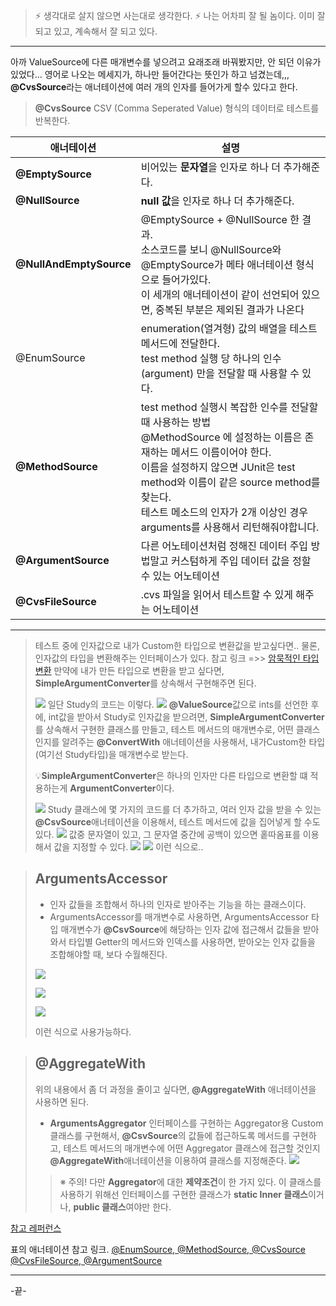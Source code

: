 > ⚡ 생각대로 살지 않으면 사는대로 생각한다.
> ⚡ 나는 어차피 잘 될 놈이다. 이미 잘 되고 있고, 계속해서 잘 되고 있다.

---

아까 ValueSource에 다른 매개변수를 넣으려고 요래조래 바꿔봤지만, 안 되던 이유가 있었다... 영어로 나오는 메세지가, 하나만 들어간다는 뜻인가 하고 넘겼는데,,, **@CvsSource**라는 애너테이션에 여러 개의 인자를 들어가게 할수 있다고 한다.  

> **@CvsSource**
>CSV (Comma Seperated Value) 형식의 데이터로 테스트를 반복한다.

>
|애너테이션|설명|
|-|-|
|**@EmptySource**| 비어있는 **문자열**을 인자로 하나 더 추가해준다.|
|**@NullSource**| **null 값**을 인자로 하나 더 추가해준다.|
|**@NullAndEmptySource**| @EmptySource + @NullSource 한 결과.<br> 소스코드를 보니 @NullSource와 @EmptySource가 메타 애너테이션 형식으로 들어가있다. <br> 이 세개의 애너테이션이 같이 선언되어 있으면, 중복된 부분은 제외된 결과가 나온다
|@EnumSource|enumeration(열겨형) 값의 배열을 테스트 메서드에 전달한다.<br> test method 실행 당 하나의 인수(argument) 만을 전달할 때 사용할 수 있다.<br>|
|**@MethodSource**| test method 실행시 복잡한 인수를 전달할 때 사용하는 방법 <br> @MethodSource 에 설정하는 이름은 존재하는 메서드 이름이어야 한다.<br>이름을 설정하지 않으면 JUnit은 test method와 이름이 같은 source method를 찾는다.<br> 테스트 메소드의 인자가 2개 이상인 경우 arguments를 사용해서 리턴해줘야합니다.|
|**@ArgumentSource**|다른 어노테이션처럼 정해진 데이터 주입 방법말고 커스텀하게 주입 데이터 값을 정할 수 있는 어노테이션|
|**@CvsFileSource**|.cvs 파일을 읽어서 테스트할 수 있게 해주는 어노테이션|
---

>테스트 중에 인자값으로 내가 Custom한 타입으로 변환값을 받고싶다면.. 물론, 
> 인자값의 타입을 변환해주는 인터페이스가 있다.
참고 링크 =>> [암묵적인 타입변환](https://junit.org/junit5/docs/current/user-guide/#writing-tests-parameterized-tests-argument-conversion-implicit)
> 만약에 내가 만든 타입으로 변환을 받고 싶다면, **SimpleArgumentConverter**를 상속해서 구현해주면 된다.
>
> ![](https://velog.velcdn.com/images/tjdtn4484/post/dd814dbf-1fe1-4f61-8281-482bf4fef03f/image.png)
> 일단 Study의 코드는 이렇다.
> ![](https://velog.velcdn.com/images/tjdtn4484/post/9b316fa1-9349-4ef5-aa2a-efbf47269234/image.png)
> **@ValueSource**값으로 ints를 선언한 후에, int값을 받아서 Study로 인자값을 받으려면, **SimpleArgumentConverter**를 상속해서 구현한 클래스를 만들고, 테스트 메서드의 매개변수로, 어떤 클래스인지를 알려주는 **@ConvertWith** 애너테이션을 사용해서, 내가Custom한 타입(여기선 Study타입)을 매개변수로 받는다.
>
> 💡**SimpleArgumentConverter**은 하나의 인자만 다른 타입으로 변환할 떄 적용하는게 **ArgumentConverter**이다.
>
> ![](https://velog.velcdn.com/images/tjdtn4484/post/4aa5c38a-252d-4809-b8d5-550e94379eff/image.png)
> Study 클래스에 몇 가지의 코드를 더 추가하고, 
> 여러 인자 값을 받을 수 있는 **@CsvSource**애너테이션을 이용해서, 테스트 메서드에 값을 집어넣게 할 수도 있다.
> ![](https://velog.velcdn.com/images/tjdtn4484/post/58190209-8bb7-4149-90d8-029fe0becef3/image.png)
> 값중 문자열이 있고, 그 문자열 중간에 공백이 있으면 홑따옴표를 이용해서 값을 지정할 수 있다.
>![](https://velog.velcdn.com/images/tjdtn4484/post/0f682cbd-bcc1-4a4f-9d8d-8ba5120edc3f/image.png)
>![](https://velog.velcdn.com/images/tjdtn4484/post/fabea226-19b7-4c6b-9eea-75b3ad20fe92/image.png)
> 이런 식으로..

> ## ArgumentsAccessor
> * 인자 값들을 조합해서 하나의 인자로 받아주는 기능을 하는 클래스이다.
> * ArgumentsAccessor를 매개변수로 사용하면, ArgumentsAccessor 타입 매개변수가 **@CsvSource**에 해당하는 인자 값에 접근해서 값들을 받아와서 타입별 Getter의 메서드와 인덱스를 사용하면, 받아오는 인자 값들을 조합해야할 때, 보다 수월해진다.
>
>![](https://velog.velcdn.com/images/tjdtn4484/post/e838a196-e97f-433f-bc05-3c82fa7d134b/image.png)
>
>![](https://velog.velcdn.com/images/tjdtn4484/post/3ae9340f-7664-41ca-8925-a48dc1aa8324/image.png)
>
>![](https://velog.velcdn.com/images/tjdtn4484/post/2bcee138-a3a8-46fc-bb07-5b35e22d38c2/image.png)
>
> 이런 식으로 사용가능하다.

> ## **@AggregateWith** 
> 위의 내용에서 좀 더 과정을 줄이고 싶다면, **@AggregateWith** 애너테이션을 사용하면 된다.
> * **ArgumentsAggregator** 인터페이스를 구현하는 Aggregator용 Custom 클래스를 구현해서, **@CsvSource**의 값들에 접근하도록 메서드를 구현하고, 
> 테스트 메서드의 매개변수에 어떤 Aggregator 클래스에 접근할 것인지 **@AggregateWith**애너테이션을 이용하여 클래스를 지정해준다.
> ![](https://velog.velcdn.com/images/tjdtn4484/post/383d370b-15b3-4b3a-91cb-1c8bf9c1d71f/image.png)
>
>
> > ※ 주의! 다만 **Aggregator**에 대한 **제약조건**이 한 가지 있다. 
> > 이 클래스를 사용하기 위해선 인터페이스를 구현한 클래스가 **static Inner 클래스**이거나, **public 클래스**여야만 한다.

[참고 레퍼런스](https://junit.org/junit5/docs/current/user-guide/#writing-tests-parameterized-tests)

표의 애너테이션 참고 링크.
[@EnumSource, @MethodSource, @CvsSource](https://effortguy.tistory.com/117)
[@CvsFileSource, @ArgumentSource](https://effortguy.tistory.com/118)

---
-끝-

